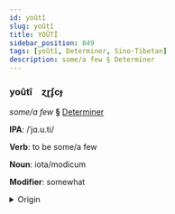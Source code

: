 ```yaml
---
id: yoûtî
slug: yoûtî
title: YOÛTÎ
sidebar_position: 849
tags: [yoûtî, Determiner, Sino-Tibetan]
description: some/a few § Determiner
---
```


### yoûtî&emsp;<span kind="abugida">ɀɽʄcɟ</span>

*some/a few* **§** [Determiner](../../tags/Determiner)

**IPA**: /ˈjɑ.u.ti/

**Verb**: to be some/a few

**Noun**: iota/modicum

**Modifier**: somewhat

<details>
    <summary>Origin</summary>
    Cantonese 有啲 jau di /jɐu̯tiː/<br/>
    <em>Sino-Tibetan Language Family</em>
</details>